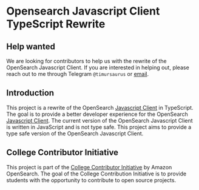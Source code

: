 # Opensearch Javascript Client TypeScript Rewrite


## Help wanted

We are looking for contributors to help us with the rewrite of the OpenSearch Javascript Client. If you are interested in helping out, please reach out to me through Telegram `@timursaurus` or [email](mailto:timursaurus@gmail.com).

## Introduction
This project is a rewrite of the OpenSearch [Javascript Client](https://github.com/opensearch-project/opensearch-js) in TypeScript. The goal is to provide a better developer experience for the OpenSearch [Javascript Client](https://github.com/opensearch-project/opensearch-js). The current version of the OpenSearch Javascript Client is written in JavaScript and is not type safe. This project aims to provide a type safe version of the OpenSearch Javascript Client.

## College Contributor Initiative
This project is part of the [College Contributor Initiative](https://astanatimes.com/2023/03/kazakhstans-top-students-to-participate-in-amazons-flagship-project/) by Amazon OpenSearch. The goal of the College Contribution Initiative is to provide students with the opportunity to contribute to open source projects.
